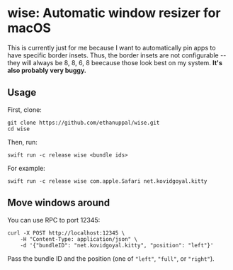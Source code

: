 # wise: Automatic window resizer for macOS

This is currently just for me because I want to automatically pin apps to have specific border insets.
Thus, the border insets are not configurable -- they will always be 8, 8, 6, 8 beecause those look best on my system.
**It's also probably very buggy.**

## Usage

First, clone:

```shell
git clone https://github.com/ethanuppal/wise.git
cd wise
```

Then, run:

```shell
swift run -c release wise <bundle ids>
```

For example:

```shell
swift run -c release wise com.apple.Safari net.kovidgoyal.kitty
```

## Move windows around

You can use RPC to port 12345:

```shell
curl -X POST http://localhost:12345 \
    -H "Content-Type: application/json" \
    -d '{"bundleID": "net.kovidgoyal.kitty", "position": "left"}'
```

Pass the bundle ID and the position (one of `"left"`, `"full"`, or `"right"`).
